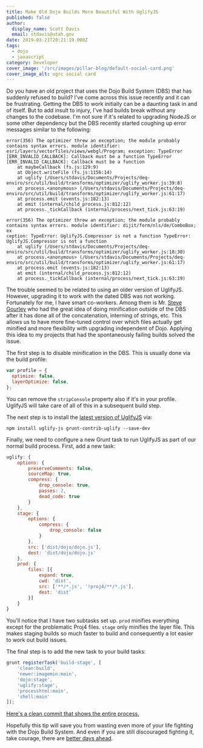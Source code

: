 ```yaml
---
title: Make Old Dojo Builds More Beautiful With UglifyJS
published: false
author:
  display_name: Scott Davis
  email: stdavis@utah.gov
date: 2019-03-21T20:21:19.000Z
tags:
  - dojo
  - javascript
category: Developer
cover_image: '/src/images/pillar-blog/default-social-card.png'
cover_image_alt: ugrc social card
---
```


Do you have an old project that uses the Dojo Build System (DBS) that has suddenly refused to build? I've come across this issue recently and it can be frustrating. Getting the DBS to work initially can be a daunting task in and of itself. But to add insult to injury, I've had builds break without any changes to the codebase. I'm not sure if it's related to upgrading NodeJS or some other dependency but the DBS recently started coughing up error messages similar to the following:

```
error(356) The optimizer threw an exception; the module probably contains syntax errors. module identifier: esri/layers/vectorTiles/views/webgl/Program; exception: TypeError [ERR_INVALID_CALLBACK]: Callback must be a function TypeError [ERR_INVALID_CALLBACK]: Callback must be a function
    at maybeCallback (fs.js:129:9)
    at Object.writeFile (fs.js:1156:14)
    at uglify (/Users/stdavis/Documents/Projects/deq-enviro/src/util/build/transforms/optimizer/uglify_worker.js:39:8)
    at process.<anonymous> (/Users/stdavis/Documents/Projects/deq-enviro/src/util/build/transforms/optimizer/uglify_worker.js:61:17)
    at process.emit (events.js:182:13)
    at emit (internal/child_process.js:812:12)
    at process._tickCallback (internal/process/next_tick.js:63:19)
```

```
error(356) The optimizer threw an exception; the module probably contains syntax errors. module identifier: dijit/form/nls/de/ComboBox; ex
ception: TypeError: UglifyJS.Compressor is not a function TypeError: UglifyJS.Compressor is not a function
    at uglify (/Users/stdavis/Documents/Projects/deq-enviro/src/util/build/transforms/optimizer/uglify_worker.js:18:30)
    at process.<anonymous> (/Users/stdavis/Documents/Projects/deq-enviro/src/util/build/transforms/optimizer/uglify_worker.js:61:17)
    at process.emit (events.js:182:13)
    at emit (internal/child_process.js:812:12)
    at process._tickCallback (internal/process/next_tick.js:63:19)
```

The trouble seemed to be related to using an older version of UglifyJS. However, upgrading it to work with the dated DBS was not working. Fortunately for me, I have smart co-workers. Among them is Mr. [Steve Gourley](https://twitter.com/steve_ugrc) who had the great idea of doing minification outside of the DBS after it has done all of the concatenation, interning of strings, etc. This allows us to have more fine-tuned control over which files actually get minified and more flexibility with upgrading independent of Dojo. Applying this idea to my projects that had the spontaneously failing builds solved the issue.

The first step is to disable minification in the DBS. This is usually done via the build profile:

```js
var profile = {
  optimize: false,
  layerOptimize: false,
};
```

You can remove the `stripConsole` property also if it's in your profile. UglifyJS will take care of all of this in a subsequent build step.

The next step is to install the [latest version of UglifyJS](https://www.npmjs.com/package/uglify-js) via:

```
npm install uglify-js grunt-contrib-uglify --save-dev
```

Finally, we need to configure a new Grunt task to run UglifyJS as part of our normal build process. First, add a new task:

```js
uglify: {
    options: {
        preserveComments: false,
        sourceMap: true,
        compress: {
            drop_console: true,
            passes: 2,
            dead_code: true
        }
    },
    stage: {
        options: {
            compress: {
                drop_console: false
            }
        },
        src: ['dist/dojo/dojo.js'],
        dest: 'dist/dojo/dojo.js'
    },
    prod: {
        files: [{
            expand: true,
            cwd: 'dist',
            src: ['**/*.js', '!proj4/**/*.js'],
            dest: 'dist'
        }]
    }
}
```

You'll notice that I have two subtasks set up. `prod` minifies everything except for the problematic Proj4 files. `stage` only minifies the layer file. This makes staging builds so much faster to build and consequently a lot easier to work out build issues.

The final step is to add the new task to your build tasks:

```js
grunt registerTask('build-stage', [
    'clean:build',
    'newer:imagemin:main',
    'dojo:stage',
    'uglify:stage',
    'processhtml:main',
    'shell:main'
]);
```

[Here's a clean commit that shows the entire process.](https://github.com/agrc/deq-enviro/commit/1b55a487da4ecb898f04aef13fc50fb4db13e749)

Hopefully this tip will save you from wasting even more of your life fighting with the Dojo Build System. And even if you are still discouraged fighting it, take courage, there are [better days ahead](https://github.com/agrc/atlas/blob/160ba7c8133fd438c31e2fbe0a2c93bbc24be3ce/package.json#L24).
